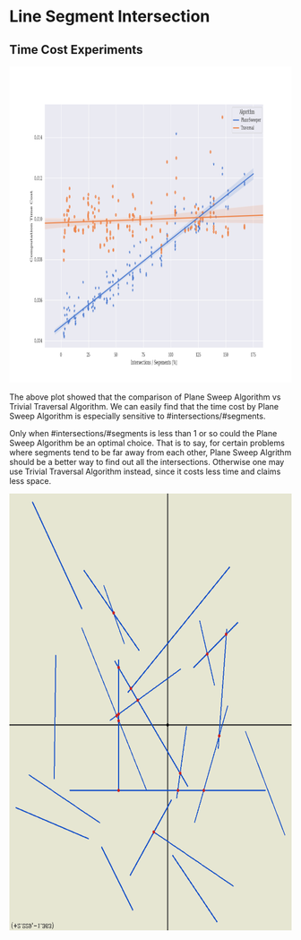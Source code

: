 # Line Segment Intersection

## Time Cost Experiments

<div align=center>
<img src="https://github.com/ChenZhouUC/GeoChain/blob/master/Topics/Line%20Segment%20Intersection/analysis.png" alt="sweepline_anal1" width="1000" height="565"/>
</div>

The above plot showed that the comparison of Plane Sweep Algorithm vs Trivial Traversal Algorithm. We can easily find that the time cost by Plane Sweep Algorithm is especially sensitive to #intersections/#segments.

Only when #intersections/#segments is less than 1 or so could the Plane Sweep Algorithm be an optimal choice. That is to say, for certain problems where segments tend to be far away from each other, Plane Sweep Algrithm should be a better way to find out all the intersections. Otherwise one may use Trivial Traversal Algorithm instead, since it costs less time and claims less space.

<div align=center>
<img src="https://github.com/ChenZhouUC/GeoChain/blob/master/Topics/Line%20Segment%20Intersection/Sweepline.png" alt="sweepline" width="800" height="780"/>
</div>
